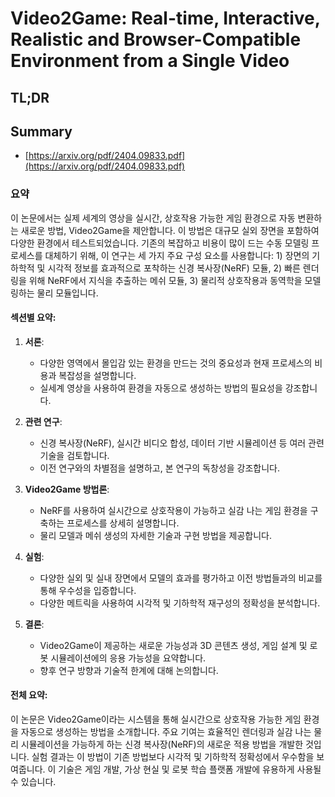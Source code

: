 # Video2Game: Real-time, Interactive, Realistic and Browser-Compatible Environment from a Single Video
## TL;DR
## Summary
- [https://arxiv.org/pdf/2404.09833.pdf](https://arxiv.org/pdf/2404.09833.pdf)

### 요약

이 논문에서는 실제 세계의 영상을 실시간, 상호작용 가능한 게임 환경으로 자동 변환하는 새로운 방법, Video2Game을 제안합니다. 이 방법은 대규모 실외 장면을 포함하여 다양한 환경에서 테스트되었습니다. 기존의 복잡하고 비용이 많이 드는 수동 모델링 프로세스를 대체하기 위해, 이 연구는 세 가지 주요 구성 요소를 사용합니다: 1) 장면의 기하학적 및 시각적 정보를 효과적으로 포착하는 신경 복사장(NeRF) 모듈, 2) 빠른 렌더링을 위해 NeRF에서 지식을 추출하는 메쉬 모듈, 3) 물리적 상호작용과 동역학을 모델링하는 물리 모듈입니다.

#### 섹션별 요약:

1. **서론**:
   - 다양한 영역에서 몰입감 있는 환경을 만드는 것의 중요성과 현재 프로세스의 비용과 복잡성을 설명합니다.
   - 실세계 영상을 사용하여 환경을 자동으로 생성하는 방법의 필요성을 강조합니다.

2. **관련 연구**:
   - 신경 복사장(NeRF), 실시간 비디오 합성, 데이터 기반 시뮬레이션 등 여러 관련 기술을 검토합니다.
   - 이전 연구와의 차별점을 설명하고, 본 연구의 독창성을 강조합니다.

3. **Video2Game 방법론**:
   - NeRF를 사용하여 실시간으로 상호작용이 가능하고 실감 나는 게임 환경을 구축하는 프로세스를 상세히 설명합니다.
   - 물리 모델과 메쉬 생성의 자세한 기술과 구현 방법을 제공합니다.

4. **실험**:
   - 다양한 실외 및 실내 장면에서 모델의 효과를 평가하고 이전 방법들과의 비교를 통해 우수성을 입증합니다.
   - 다양한 메트릭을 사용하여 시각적 및 기하학적 재구성의 정확성을 분석합니다.

5. **결론**:
   - Video2Game이 제공하는 새로운 가능성과 3D 콘텐츠 생성, 게임 설계 및 로봇 시뮬레이션에의 응용 가능성을 요약합니다.
   - 향후 연구 방향과 기술적 한계에 대해 논의합니다.

#### 전체 요약:

이 논문은 Video2Game이라는 시스템을 통해 실시간으로 상호작용 가능한 게임 환경을 자동으로 생성하는 방법을 소개합니다. 주요 기여는 효율적인 렌더링과 실감 나는 물리 시뮬레이션을 가능하게 하는 신경 복사장(NeRF)의 새로운 적용 방법을 개발한 것입니다. 실험 결과는 이 방법이 기존 방법보다 시각적 및 기하학적 정확성에서 우수함을 보여줍니다. 이 기술은 게임 개발, 가상 현실 및 로봇 학습 플랫폼 개발에 유용하게 사용될 수 있습니다.